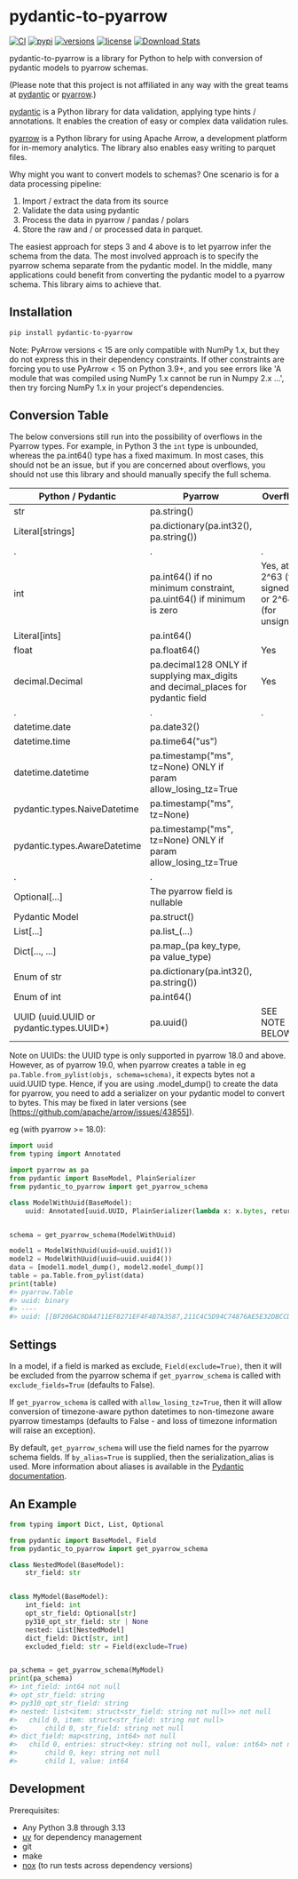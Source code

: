 # pydantic-to-pyarrow

[![CI](https://github.com/simw/pydantic-to-pyarrow/actions/workflows/test.yml/badge.svg?event=push)](https://github.com/simw/pydantic-to-pyarrow/actions/workflows/test.yml)
[![pypi](https://img.shields.io/pypi/v/pydantic-to-pyarrow.svg)](https://pypi.python.org/pypi/pydantic-to-pyarrow)
[![versions](https://img.shields.io/pypi/pyversions/pydantic-to-pyarrow.svg)](https://github.com/simw/pydantic-to-pyarrow)
[![license](https://img.shields.io/github/license/simw/pydantic-to-pyarrow.svg)](https://github.com/simw/pydantic-to-pyarrow/blob/main/LICENSE)
[![Download Stats](https://img.shields.io/pypi/dm/pydantic-to-pyarrow)](https://pypistats.org/packages/pydantic-to-pyarrow)

pydantic-to-pyarrow is a library for Python to help with conversion
of pydantic models to pyarrow schemas.

(Please note that this project is not affiliated in any way with the
great teams at [pydantic](https://github.com/pydantic/pydantic) or
[pyarrow](https://github.com/apache/arrow).)

[pydantic](https://github.com/pydantic/pydantic) is a Python library
for data validation, applying type hints / annotations. It enables
the creation of easy or complex data validation rules.

[pyarrow](https://arrow.apache.org/docs/python/index.html) is a Python library
for using Apache Arrow, a development platform for in-memory analytics. The library
also enables easy writing to parquet files.

Why might you want to convert models to schemas? One scenario is for a data
processing pipeline:

1. Import / extract the data from its source
2. Validate the data using pydantic
3. Process the data in pyarrow / pandas / polars
4. Store the raw and / or processed data in parquet.

The easiest approach for steps 3 and 4 above is to let pyarrow infer
the schema from the data. The most involved approach is to
specify the pyarrow schema separate from the pydantic model. In the middle, many
applications could benefit from converting the pydantic model to a
pyarrow schema. This library aims to achieve that.

## Installation

```bash
pip install pydantic-to-pyarrow
```

Note: PyArrow versions < 15 are only compatible with NumPy 1.x, but
they do not express this in their dependency constraints. If other constraints
are forcing you to use PyArrow < 15 on Python 3.9+, and you see errors like
'A module that was compiled using NumPy 1.x cannot be run in Numpy 2.x ...',
then try forcing NumPy 1.x in your project's dependencies.

## Conversion Table

The below conversions still run into the possibility of
overflows in the Pyarrow types. For example, in Python 3
the `int` type is unbounded, whereas the pa.int64() type has a fixed
maximum. In most cases, this should not be an issue, but if you are
concerned about overflows, you should not use this library and
should manually specify the full schema.

Python / Pydantic | Pyarrow | Overflow
--- | --- | ---
str | pa.string() |
Literal[strings] | pa.dictionary(pa.int32(), pa.string()) |
. | . | .
int | pa.int64() if no minimum constraint, pa.uint64() if minimum is zero | Yes, at 2^63 (for signed) or 2^64 (for unsigned)
Literal[ints] | pa.int64() |
float | pa.float64() | Yes
decimal.Decimal | pa.decimal128 ONLY if supplying max_digits and decimal_places for pydantic field | Yes
. | . | .
datetime.date | pa.date32() |
datetime.time | pa.time64("us") |
datetime.datetime | pa.timestamp("ms", tz=None) ONLY if param allow_losing_tz=True |
pydantic.types.NaiveDatetime | pa.timestamp("ms", tz=None) |
pydantic.types.AwareDatetime | pa.timestamp("ms", tz=None) ONLY if param allow_losing_tz=True |
. | .
Optional[...] | The pyarrow field is nullable |
Pydantic Model | pa.struct() |
List[...] | pa.list_(...) |
Dict[..., ...] | pa.map_(pa key_type, pa value_type) |
Enum of str | pa.dictionary(pa.int32(), pa.string()) | 
Enum of int | pa.int64() |
UUID (uuid.UUID or pydantic.types.UUID*) | pa.uuid() | SEE NOTE BELOW!

Note on UUIDs: the UUID type is only supported in pyarrow 18.0 and above. However,
as of pyarrow 19.0, when pyarrow creates a table in eg `pa.Table.from_pylist(objs, schema=schema)`,
it expects bytes not a uuid.UUID type. Hence, if you are using .model_dump() to create
the data for pyarrow, you need to add a serializer on your pydantic model to convert to bytes.
This may be fixed in later versions (see [https://github.com/apache/arrow/issues/43855]).

eg (with pyarrow >= 18.0):
```py
import uuid
from typing import Annotated

import pyarrow as pa
from pydantic import BaseModel, PlainSerializer
from pydantic_to_pyarrow import get_pyarrow_schema

class ModelWithUuid(BaseModel):
    uuid: Annotated[uuid.UUID, PlainSerializer(lambda x: x.bytes, return_type=bytes)]


schema = get_pyarrow_schema(ModelWithUuid)

model1 = ModelWithUuid(uuid=uuid.uuid1())
model2 = ModelWithUuid(uuid=uuid.uuid4())
data = [model1.model_dump(), model2.model_dump()]
table = pa.Table.from_pylist(data)
print(table)
#> pyarrow.Table
#> uuid: binary
#> ----
#> uuid: [[BF206AC0DA4711EF8271EF4F4B7A3587,211C4C5D94C74876AE5E32DBCCDC16C7]]
```

## Settings

In a model, if a field is marked as exclude, `Field(exclude=True)`, then it will be excluded
from the pyarrow schema if `get_pyarrow_schema` is called with `exclude_fields=True` (defaults to False).

If `get_pyarrow_schema` is called with `allow_losing_tz=True`, then it will allow conversion
of timezone-aware python datetimes to non-timezone aware pyarrow timestamps
(defaults to False - and loss of timezone information will raise an exception).

By default, `get_pyarrow_schema` will use the field names for the pyarrow schema fields. If
`by_alias=True` is supplied, then the serialization_alias is used. More information about aliases is available in the [Pydantic documentation](https://docs.pydantic.dev/latest/concepts/alias/).

## An Example

```py
from typing import Dict, List, Optional

from pydantic import BaseModel, Field
from pydantic_to_pyarrow import get_pyarrow_schema

class NestedModel(BaseModel):
    str_field: str


class MyModel(BaseModel):
    int_field: int
    opt_str_field: Optional[str]
    py310_opt_str_field: str | None
    nested: List[NestedModel]
    dict_field: Dict[str, int]
    excluded_field: str = Field(exclude=True)


pa_schema = get_pyarrow_schema(MyModel)
print(pa_schema)
#> int_field: int64 not null
#> opt_str_field: string
#> py310_opt_str_field: string
#> nested: list<item: struct<str_field: string not null>> not null
#>   child 0, item: struct<str_field: string not null>
#>       child 0, str_field: string not null
#> dict_field: map<string, int64> not null
#>   child 0, entries: struct<key: string not null, value: int64> not null
#>       child 0, key: string not null
#>       child 1, value: int64
```

## Development

Prerequisites:

- Any Python 3.8 through 3.13
- [uv](https://github.com/astral-sh/uv) for dependency management
- git
- make
- [nox](https://nox.thea.codes/en/stable/index.html) (to run tests across dependency versions)
